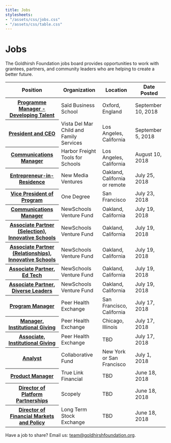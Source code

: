 ```yaml
---
title: Jobs
stylesheets:
- "/assets/css/jobs.css"
- "/assets/css/table.css"
---
```


Jobs
===========

The Goldhirsh Foundation jobs board provides opportunities to work with grantees, partners, and community leaders who are helping to create a better future.



<table>
<thead>
<tr>
  <th scope="col">Position</th>
  <th scope="col">Organization</th>
  <th scope="col">Location</th>
  <th scope="col">Date Posted</th>
</tr>
</thead>
<tbody>


<tr>
  <th scope="row"><a href="https://www.recruit.ox.ac.uk/pls/hrisliverecruit/erq_jobspec_version_4.display_form?p_company=10&p_internal_external=E&p_display_in_irish=N&p_process_type=&p_applicant_no=&p_form_profile_detail=&p_display_apply_ind=Y&p_refresh_search=Y&p_recruitment_id=136567">Programme Manager - Developing Talent</a></th>
  <td>Saïd Business School</td>
  <td>Oxford, England</td>
  <td>September 10, 2018</td>
</tr>

<tr>
  <th scope="row"><a href="https://la2050.org/jobs/1503">President and CEO</a></th>
  <td>Vista Del Mar Child and Family Services</td>
  <td>Los Angeles, California</td>
  <td>September 5, 2018</td>
</tr>

<tr>
  <th scope="row"><a href="https://la2050.org/jobs/1475">Communications Manager</a></th>
  <td>Harbor Freight Tools for Schools</td>
  <td>Los Angeles, California</td>
  <td>August 10, 2018</td>
</tr>

<tr>
  <th scope="row"><a href="https://docs.google.com/document/d/1cncFvhRgKHUqxdvnSiqv7B-ihHEQq0mr2zlrpmqnGqA/edit">Entrepreneur-in-Residence</a></th>
  <td>New Media Ventures</td>
  <td>Oakland, California or remote</td>
  <td>July 25, 2018</td>
</tr>

<tr>
  <th scope="row"><a href="https://www.1degree.org/about/join/vp-of-program/?p=BL-OPN-ALL-NL61-2017-JUL-26-LAPress">Vice President of Program</a></th>
  <td>One Degree</td>
  <td>San Francisco</td>
  <td>July 23, 2018</td>
</tr>

<tr>
  <th scope="row"><a href="https://newschools.theresumator.com/apply/jobs/details/uuQUVGEjLP?">Communications Manager</a></th>
  <td>NewSchools Venture Fund</td>
  <td>Oakland, California</td>
  <td>July 19, 2018</td>
</tr>

<tr>
  <th scope="row"><a href="https://newschools.theresumator.com/apply/jobs/details/XjimmhRQEm?">Associate Partner (Selection), Innovative Schools</a></th>
  <td>NewSchools Venture Fund</td>
  <td>Oakland, California</td>
  <td>July 19, 2018</td>
</tr>

<tr>
  <th scope="row"><a href="https://newschools.theresumator.com/apply/jobs/details/7Er2otIS5V?">Associate Partner (Relationships), Innovative Schools</a></th>
  <td>NewSchools Venture Fund</td>
  <td>Oakland, California</td>
  <td>July 19, 2018</td>
</tr>

<tr>
  <th scope="row"><a href="https://newschools.theresumator.com/apply/jobs/details/WhvYPvQtlo?">Associate Partner, Ed Tech</a></th>
  <td>NewSchools Venture Fund</td>
  <td>Oakland, California</td>
  <td>July 19, 2018</td>
</tr>

<tr>
  <th scope="row"><a href="https://newschools.theresumator.com/apply/jobs/details/XBQzoTNmm9?">Associate Partner, Diverse Leaders</a></th>
  <td>NewSchools Venture Fund</td>
  <td>Oakland, California</td>
  <td>July 19, 2018</td>
</tr>

<tr>
  <th scope="row"><a href="https://phe.bamboohr.com/jobs/view.php?id=60">Program Manager</a></th>
  <td>Peer Health Exchange</td>
  <td>San Francisco, California</td>
  <td>July 17, 2018</td>
</tr>

<tr>
  <th scope="row"><a href="https://phe.bamboohr.com/jobs/view.php?id=64">Manager, Institutional Giving</a></th>
  <td>Peer Health Exchange</td>
  <td>Chicago, Illinois</td>
  <td>July 17, 2018</td>
</tr>

<tr>
  <th scope="row"><a href="https://phe.bamboohr.com/jobs/view.php?id=61">Associate, Institutional Giving</a></th>
  <td>Peer Health Exchange</td>
  <td>TBD</td>
  <td>July 17, 2018</td>
</tr>

<tr>
  <th scope="row"><a href="http://www.collaborativefund.com/blog/calling-others-to-join-collaborative-fund/">Analyst</a></th>
  <td>Collaborative Fund</td>
  <td>New York or San Francisco</td>
  <td>July 1, 2018</td>
</tr>

<tr>
  <th scope="row"><a href="https://www.truelinkfinancial.com/career/product-manager-2">Product Manager</a></th>
  <td>True Link Financial</td>
  <td>TBD</td>
  <td>June 18, 2018</td>
</tr>

<tr>
  <th scope="row"><a href="https://scopely.com/join-us/">Director of Platform Partnerships</a></th>
  <td>Scopely</td>
  <td>TBD</td>
  <td>June 18, 2018</td>
</tr>

<tr>
  <th scope="row"><a href="https://ltse.com/careers">Director of Financial Markets and Policy</a></th>
  <td>Long Term Stock Exchange</td>
  <td>TBD</td>
  <td>June 18, 2018</td>
</tr>



</tbody>
</table>



Have a job to share? Email us: [team@goldhirshfoundation.org](mailto:team@goldhirshfoundation.org).


